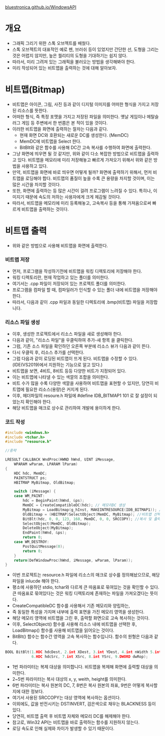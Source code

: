 [bluestronica.github.io/WindowsAPI](https://bluestronica.github.io/WindowsAPI)

# 개요
- 그래픽 그리기 위한 스톡 오브젝트를 배웠다.
- 스톡 오브젝트의 대표적인 예로 펜, 브러쉬 등이 있었지만 간단한 선, 도형을 그리는 것은 어렵지 않지만, 높은 퀄리티의 도형을 기대하기는 쉽지 않다.
- 따라서, 미리 그려져 있는 그래픽을 불러오는 방법을 생각해봐야 한다.
- 미리 작성되어 있는 비트맵을 출력하는 것에 대해 알아보자.

# 비트맵(Bitmap)
- 비트맵은 아이콘, 그림, 사진 등과 같이 디지털 이미지를 어떠한 형식을 가지고 저장된 리소스를 뜻한다.
- 어떠한 형식, 즉 특정 포맷을 가지고 저장된 파일을 의미한다. 옛날 게임이나 메탈슬러그 게임 등 주변에서 한 번쯤은 본 적이 있을 것이다.
- 이러한 비트맵을 화면에 출력하는 절차는 다음과 같다.
  - 현재 화면 DC와 호환되는 새로운 DC를 생성한다. (MemDC)
  - MemDC에 비트맵을 Select 한다.
  - BitBlt와 같은 함수를 사용해 DC간 고속 복사를 수행하여 화면에 출력한다.
- 그냥 화면에 띄우면 될 것 같지만, 위와 같이 다소 복잡한 방법으로 비트맵을 출력하고 있다. 비트맵을 메모리에 미리 저장해놓고 빠르게 가져오기 위해서 위와 같은 방법을 사용하고 있다. 
- 만약, 비트맵을 화면에 바로 띄우면 어떻게 될까? 화면에 출력하기 위해서, 먼저 비트맵을 로딩해야 합다. 비트맵의 품질이 높을 수록 큰 용량을 차지할 것이며, 이는 많은 시간을 차지할 것이다. 
- 또한, 화면에 출력하는 등 많은 시간이 걸려 프로그램이 느려질 수 있다. 특히나, 이미지기 때문에 속도의 저하는 사용자에게 크게 체감될 것이다.
- 따라서, 비트맵을 메모리에 미리 등록해놓고, 고속복사 등을 통해 가져옴으로써 빠르게 비트맵을 출력하는 것이다.

# 비트맵 출력
- 위와 같은 방법으로 사용해 비트맵을 화면에 출력한다.

### 비트맵 저장
- 먼저, 프로그램을 작성하기전에 비트맵을 워킹 디렉토리에 저장해야 한다.
- 워킹 디렉토리란, 현재 작업하고 있는 폴더를 의미한다. 
- 여기서는 .cpp 파일이 저장되어 있는 프로젝트 폴더를 의미한다. 
- 프로그램을 컴파일 할 때, 컴파일러가 인식할 수 있는 폴더 내에 비트맵을 저장해야 한다. 
- 따라서, 다음과 같이 .cpp 파일과 동일한 디렉토리에 .bmp(비트맵) 파일을 저장합니다.

### 리소스 파일 생성
- 이후, 생성한 프로젝트에서 리소스 파일을 새로 생성해야 한다. 
- 다음과 같이, "리소스 파일"을 우클릭하여 추가-새 항목 을 클릭한다.
- 그럼, 기존 소스 파일을 확인하던 오른쪽 부분에 리소스 뷰가 다음과 같이 뜬다. 
- 다시 우클릭 후, 리소스 추가를 선택한다.
- 그럼 다음과 같이 로딩된 비트맵이 뜨게 된다. 비트맵을 수정할 수 있다. (IDE(VS2019)에서 지원하는 기능으로 알고 있다.) 
- 비트맵을 보면, 4비트, 8비트 등등 다양한 비트가 지정되어 있다. 
- 이는 비트맵에 나타낼 수 있는 색깔의 조합을 의미한다. 
- 비트 수가 많을 수록 다양한 색깔을 사용하여 비트맵을 표현할 수 있지만, 당연히 비트맵에 필요한 리소스(용량)은 커지게 된다.
- 이후, 헤더파일의 resoure.h 파일에 #define IDB_BITMAP1 101 로 잘 설정이 되었는지 확인해야 한다.
- 해당 비트맵을 매크로 상수로 관리하여 개발에 용이하게 한다.

### 코드 작성
```c
#include <windows.h>
#include <tchar.h>
#include "resource.h"

//중략

LRESULT CALLBACK WndProc(HWND hWnd, UINT iMessage,
	WPARAM wParam, LPARAM lParam)
{
	HDC hdc, MemDC;
	PAINTSTRUCT ps;
	HBITMAP MyBitmap, OldBitmap;

	switch (iMessage) {
	case WM_PAINT:
		hdc = BeginPaint(hWnd, &ps);
		MemDC = CreateCompatibleDC(hdc); // 메모리DC 생성
		MyBitmap = LoadBitmap(g_hInst, MAKEINTRESOURCE(IDB_BITMAP1)); //로딩
		OldBitmap = (HBITMAP)SelectObject(MemDC, MyBitmap); //비트맵 선택
		BitBlt(hdc, 0, 0, 123, 160, MemDC, 0, 0, SRCCOPY); //복사 및 출력
		SelectObject(MemDC, OldBitmap);
		DeleteObject(MyBitmap);
		EndPaint(hWnd, &ps);
		return 0;
	case WM_DESTROY:
		PostQuitMessage(0);
		return 0;
	}
	return(DefWindowProc(hWnd, iMessage, wParam, lParam));
}
```
- 이번 프로젝트는 resource.h 파일에 리소스의 매크로 상수를 정의해놨으므로, 해당 파일을 inlucde 해야 한다. 
- 평소에 사용하던 stdio, tchar와 다르게 큰 따옴표로 묶여있는 것을 확인할 수 있다. 큰 따옴표로 묶여있다는 것은 워킹 디렉토리에 존재하는 파일을 가져오겠다는 뜻이다.
- CreateCompatibleDC 함수를 사용해서 기존 메모리와 양립하는, 
- 즉 동일한 특성을 가지며 내부에 출력 표면을 가진 메모리 영역을 생성한다. 
- 해당 메모리 영역에 비트맵을 그린 후, 출력할 화면으로 고속 복사하는 것이다. 
- 이후, SelectObject() 함수를 사용해 리소스 내에 비트맵을 선택한 후, LoadBitmap() 함수를 사용해 비트맵을 읽어오는 것이다.
- BitBlt() 함수는 함수간 영역을 고속 복사하는 함수입니다. 함수의 원형은 다음과 같다.
```c
BOOL BitBlt(1.HDC hdcDest, 2.int XDest, 3.int YDest, 4.int nWidth 5.int nHeight
            6.HDC hdcSrc, 7.int XSrc, 8.int YSrc, 9.DWORD dwRop);
```
  - 1번 파라미터는 복제 대상을 의미합니다. 비트맵을 복제해 화면에 출력할 대상을 의미한다. 
  - 2~5번 파라미터는 복사 대상의 x, y, weith, height를 의미한다. 
  - 6번 파라미터는 복사 원본의 DC, 7, 8번은 복사 원본의 좌표, 9번은 어떻게 복사할지에 대한 정보다.
  - 여기서 사용된 SRCCOPY는 대상 영역에 복사하는 옵션이다. 
  - 이외에도, 값을 반전시키는 DSTINVERT, 검은색으로 채우는 BLACKNESS 등이 있다.
- 당연히, 비트맵 출력 후 비트맵 자체와 메모리 DC를 해제해야 한다.
- 참고로, Win32 API는 비트맵을 바로 출력하는 함수를 지원하지 않는다. 
- 로딩 속도로 인해 실제와 차이가 발생할 수 있기 때문이다.


